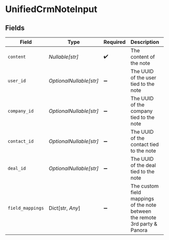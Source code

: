 # UnifiedCrmNoteInput


## Fields

| Field                                                                       | Type                                                                        | Required                                                                    | Description                                                                 | Example                                                                     |
| --------------------------------------------------------------------------- | --------------------------------------------------------------------------- | --------------------------------------------------------------------------- | --------------------------------------------------------------------------- | --------------------------------------------------------------------------- |
| `content`                                                                   | *Nullable[str]*                                                             | :heavy_check_mark:                                                          | The content of the note                                                     | My notes taken during the meeting                                           |
| `user_id`                                                                   | *OptionalNullable[str]*                                                     | :heavy_minus_sign:                                                          | The UUID of the user tied to the note                                       | 801f9ede-c698-4e66-a7fc-48d19eebaa4f                                        |
| `company_id`                                                                | *OptionalNullable[str]*                                                     | :heavy_minus_sign:                                                          | The UUID of the company tied to the note                                    | 801f9ede-c698-4e66-a7fc-48d19eebaa4f                                        |
| `contact_id`                                                                | *OptionalNullable[str]*                                                     | :heavy_minus_sign:                                                          | The UUID of the contact tied to the note                                    | 801f9ede-c698-4e66-a7fc-48d19eebaa4f                                        |
| `deal_id`                                                                   | *OptionalNullable[str]*                                                     | :heavy_minus_sign:                                                          | The UUID of the deal tied to the note                                       | 801f9ede-c698-4e66-a7fc-48d19eebaa4f                                        |
| `field_mappings`                                                            | Dict[str, *Any*]                                                            | :heavy_minus_sign:                                                          | The custom field mappings of the note between the remote 3rd party & Panora | {<br/>"fav_dish": "broccoli",<br/>"fav_color": "red"<br/>}                  |